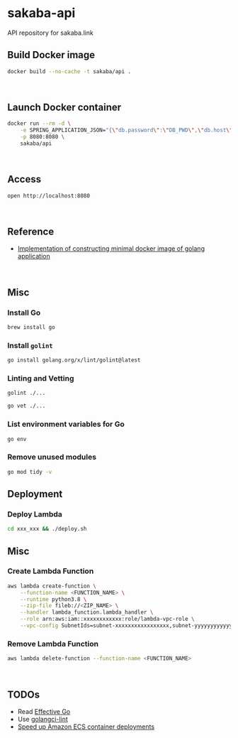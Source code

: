 # sakaba-api
API repository for sakaba.link

## Build Docker image
```sh
docker build --no-cache -t sakaba/api .
```

&nbsp;

## Launch Docker container
```sh
docker run --rm -d \
    -e SPRING_APPLICATION_JSON="{\"db.password\":\"DB_PWD\",\"db.host\":\"DB_HOST\",\"db.name\":\"DB_NAME\",\"db.user\":\"DB_USER\"}" \
    -p 8080:8080 \
    sakaba/api
```

&nbsp;

## Access
```sh
open http://localhost:8080
```

&nbsp;

## Reference
- [Implementation of constructing minimal docker image of golang application](https://developpaper.com/implementation-of-constructing-minimal-docker-image-of-golang-application/)

&nbsp;

## Misc
### Install Go
```sh
brew install go
```

### Install `golint`
```sh
go install golang.org/x/lint/golint@latest
```

### Linting and Vetting
```sh
golint ./...
```

```sh
go vet ./...
```

### List environment variables for Go
```sh
go env
```

### Remove unused modules
```sh
go mod tidy -v
```

## Deployment
### Deploy Lambda
```bash
cd xxx_xxx && ./deploy.sh
```

## Misc
### Create Lambda Function
```bash
aws lambda create-function \
    --function-name <FUNCTION_NAME> \
    --runtime python3.8 \
    --zip-file fileb://<ZIP_NAME> \
    --handler lambda_function.lambda_handler \
    --role arn:aws:iam::xxxxxxxxxxxx:role/lambda-vpc-role \
    --vpc-config SubnetIds=subnet-xxxxxxxxxxxxxxxxx,subnet-yyyyyyyyyyyyyyyyy,SecurityGroupIds=sg-xxxxxxxxxxxxxxxxx
```
### Remove Lambda Function
```bash
aws lambda delete-function --function-name <FUNCTION_NAME>
```

&nbsp;

## TODOs
- Read [Effective Go](https://go.dev/doc/effective_go)
- Use [golangci-lint](https://oreil.ly/O15u-)
- [Speed up Amazon ECS container deployments](https://nathanpeck.com/speeding-up-amazon-ecs-container-deployments/)
